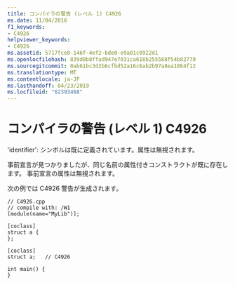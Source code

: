 ```yaml
---
title: コンパイラの警告 (レベル 1) C4926
ms.date: 11/04/2016
f1_keywords:
- C4926
helpviewer_keywords:
- C4926
ms.assetid: 5717fce0-146f-4ef2-bde0-e9a01c0922d1
ms.openlocfilehash: 839d0b8ffad947e7031ca618b255588f54b82770
ms.sourcegitcommit: 0ab61bc3d2b6cfbd52a16c6ab2b97a8ea1864f12
ms.translationtype: MT
ms.contentlocale: ja-JP
ms.lasthandoff: 04/23/2019
ms.locfileid: "62393468"
---
```

# <a name="compiler-warning-level-1-c4926"></a>コンパイラの警告 (レベル 1) C4926

'identifier': シンボルは既に定義されています。属性は無視されます。

事前宣言が見つかりましたが、同じ名前の属性付きコンストラクトが既に存在します。 事前宣言の属性は無視されます。

次の例では C4926 警告が生成されます。

```
// C4926.cpp
// compile with: /W1
[module(name="MyLib")];

[coclass]
struct a {
};

[coclass]
struct a;   // C4926

int main() {
}
```